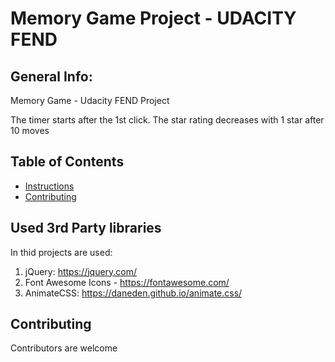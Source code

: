 # Memory Game Project - UDACITY FEND

## General Info: 
Memory Game - Udacity FEND Project

The timer starts after the 1st click.
The star rating decreases with 1 star after 10 moves


## Table of Contents

* [Instructions](#instructions)
* [Contributing](#contributing)

## Used 3rd Party libraries

In thid projects are used:
1.  jQuery: https://jquery.com/
2. Font Awesome Icons - https://fontawesome.com/
3. AnimateCSS: https://daneden.github.io/animate.css/

## Contributing

Contributors are welcome
